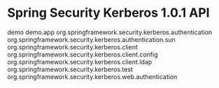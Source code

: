 # Spring Security Kerberos 1.0.1 API

demo
demo.app
org.springframework.security.kerberos.authentication
org.springframework.security.kerberos.authentication.sun
org.springframework.security.kerberos.client
org.springframework.security.kerberos.client.config
org.springframework.security.kerberos.client.ldap
org.springframework.security.kerberos.test
org.springframework.security.kerberos.web.authentication




